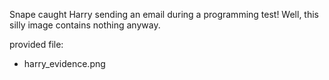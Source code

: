 Snape caught Harry sending an email during a programming test! Well, this silly image contains nothing anyway.

provided file: 
- harry_evidence.png